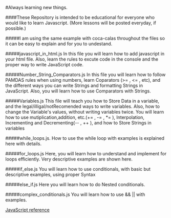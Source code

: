 #Always learning new things.

####These Repository is intended to be educational for everyone who would like to learn Javascript.
(More lessons will be posted everyday, if possible.)

#####I am using the same example with coca-calas throughout the files so it can be easy to explain and for you to undestand.

#####javascript_in_html.js
In this file you will learn how to add javascript in your html file. Also, learn the rules to excute code in the console and the proper way to write JavaScript code.

#####Number_String_Comparators.js
In this file you will learn how to follow PAMDAS rules when using numbers, learn Coparators (>= , <= , etc), and the different ways you can write Strings and formatting Strings in JavaScript. Also, you will learn how to use Comparators with Strings.

#####Variables.js 
This file will teach you how to Store Data in a variable, and the legal/illigal/notRecomended ways to write variables. Also, how to change the Variable's values, without writing variables twice. You will learn how to use mutiplication,addition, etc.(+= , -= , *= ), Interpolation, Incrementing and Decrementing(-- , ++ ), and how to Store Strings in variables

#####while_loops.js.
How to use the while loop with examples is explained here with details.

#####for_loops.js
Here, you will learn how to understand and implement for loops efficiently. Very descriptive examples are shown here.

#####if_else.js
You will learn how to use conditionals, with basic but descriptive examples, using proper Syntax

#####else_if.js
Here you will learn how to do Nested conditionals.

#####complex_conditionals.js
You will learn how to use && || with examples.



[JavaScript reference](https://developer.mozilla.org/en-US/docs/Web/JavaScript/Reference)
